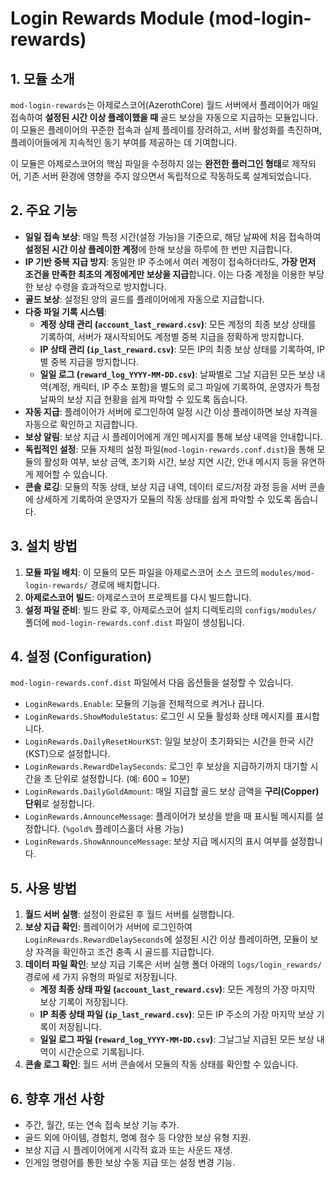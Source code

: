 # Login Rewards Module (mod-login-rewards)

## 1. 모듈 소개

`mod-login-rewards`는 아제로스코어(AzerothCore) 월드 서버에서 플레이어가 매일 접속하여 **설정된 시간 이상 플레이했을 때** 골드 보상을 자동으로 지급하는 모듈입니다. 이 모듈은 플레이어의 꾸준한 접속과 실제 플레이를 장려하고, 서버 활성화를 촉진하며, 플레이어들에게 지속적인 동기 부여를 제공하는 데 기여합니다.

이 모듈은 아제로스코어의 핵심 파일을 수정하지 않는 **완전한 플러그인 형태**로 제작되어, 기존 서버 환경에 영향을 주지 않으면서 독립적으로 작동하도록 설계되었습니다.

## 2. 주요 기능

*   **일일 접속 보상**: 매일 특정 시간(설정 가능)을 기준으로, 해당 날짜에 처음 접속하여 **설정된 시간 이상 플레이한 계정**에 한해 보상을 하루에 한 번만 지급합니다.
*   **IP 기반 중복 지급 방지**: 동일한 IP 주소에서 여러 계정이 접속하더라도, **가장 먼저 조건을 만족한 최초의 계정에게만 보상을 지급**합니다. 이는 다중 계정을 이용한 부당한 보상 수령을 효과적으로 방지합니다.
*   **골드 보상**: 설정된 양의 골드를 플레이어에게 자동으로 지급합니다.
*   **다중 파일 기록 시스템**:
    *   **계정 상태 관리 (`account_last_reward.csv`)**: 모든 계정의 최종 보상 상태를 기록하여, 서버가 재시작되어도 계정별 중복 지급을 정확하게 방지합니다.
    *   **IP 상태 관리 (`ip_last_reward.csv`)**: 모든 IP의 최종 보상 상태를 기록하여, IP별 중복 지급을 방지합니다.
    *   **일일 로그 (`reward_log_YYYY-MM-DD.csv`)**: 날짜별로 그날 지급된 모든 보상 내역(계정, 캐릭터, IP 주소 포함)을 별도의 로그 파일에 기록하여, 운영자가 특정 날짜의 보상 지급 현황을 쉽게 파악할 수 있도록 돕습니다.
*   **자동 지급**: 플레이어가 서버에 로그인하여 일정 시간 이상 플레이하면 보상 자격을 자동으로 확인하고 지급합니다.
*   **보상 알림**: 보상 지급 시 플레이어에게 개인 메시지를 통해 보상 내역을 안내합니다.
*   **독립적인 설정**: 모듈 자체의 설정 파일(`mod-login-rewards.conf.dist`)을 통해 모듈의 활성화 여부, 보상 금액, 초기화 시간, 보상 지연 시간, 안내 메시지 등을 유연하게 제어할 수 있습니다.
*   **콘솔 로깅**: 모듈의 작동 상태, 보상 지급 내역, 데이터 로드/저장 과정 등을 서버 콘솔에 상세하게 기록하여 운영자가 모듈의 작동 상태를 쉽게 파악할 수 있도록 돕습니다.

## 3. 설치 방법

1.  **모듈 파일 배치**: 이 모듈의 모든 파일을 아제로스코어 소스 코드의 `modules/mod-login-rewards/` 경로에 배치합니다.
2.  **아제로스코어 빌드**: 아제로스코어 프로젝트를 다시 빌드합니다.
3.  **설정 파일 준비**: 빌드 완료 후, 아제로스코어 설치 디렉토리의 `configs/modules/` 폴더에 `mod-login-rewards.conf.dist` 파일이 생성됩니다.

## 4. 설정 (Configuration)

`mod-login-rewards.conf.dist` 파일에서 다음 옵션들을 설정할 수 있습니다.

- `LoginRewards.Enable`: 모듈의 기능을 전체적으로 켜거나 끕니다.
- `LoginRewards.ShowModuleStatus`: 로그인 시 모듈 활성화 상태 메시지를 표시합니다.
- `LoginRewards.DailyResetHourKST`: 일일 보상이 초기화되는 시간을 한국 시간(KST)으로 설정합니다.
- `LoginRewards.RewardDelaySeconds`: 로그인 후 보상을 지급하기까지 대기할 시간을 초 단위로 설정합니다. (예: 600 = 10분)
- `LoginRewards.DailyGoldAmount`: 매일 지급할 골드 보상 금액을 **구리(Copper) 단위**로 설정합니다.
- `LoginRewards.AnnounceMessage`: 플레이어가 보상을 받을 때 표시될 메시지를 설정합니다. (`%gold%` 플레이스홀더 사용 가능)
- `LoginRewards.ShowAnnounceMessage`: 보상 지급 메시지의 표시 여부를 설정합니다.

## 5. 사용 방법

1.  **월드 서버 실행**: 설정이 완료된 후 월드 서버를 실행합니다.
2.  **보상 지급 확인**: 플레이어가 서버에 로그인하여 `LoginRewards.RewardDelaySeconds`에 설정된 시간 이상 플레이하면, 모듈이 보상 자격을 확인하고 조건 충족 시 골드를 지급합니다.
3.  **데이터 파일 확인**: 보상 지급 기록은 서버 실행 폴더 아래의 `logs/login_rewards/` 경로에 세 가지 유형의 파일로 저장됩니다.
    *   **계정 최종 상태 파일 (`account_last_reward.csv`)**: 모든 계정의 가장 마지막 보상 기록이 저장됩니다.
    *   **IP 최종 상태 파일 (`ip_last_reward.csv`)**: 모든 IP 주소의 가장 마지막 보상 기록이 저장됩니다.
    *   **일일 로그 파일 (`reward_log_YYYY-MM-DD.csv`)**: 그날그날 지급된 모든 보상 내역이 시간순으로 기록됩니다.
4.  **콘솔 로그 확인**: 월드 서버 콘솔에서 모듈의 작동 상태를 확인할 수 있습니다.

## 6. 향후 개선 사항

*   주간, 월간, 또는 연속 접속 보상 기능 추가.
*   골드 외에 아이템, 경험치, 명예 점수 등 다양한 보상 유형 지원.
*   보상 지급 시 플레이어에게 시각적 효과 또는 사운드 재생.
*   인게임 명령어를 통한 보상 수동 지급 또는 설정 변경 기능.
